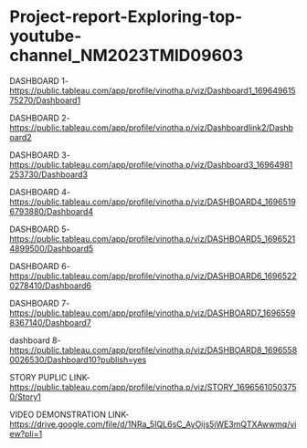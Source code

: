 # Project-report-Exploring-top-youtube-channel_NM2023TMID09603

DASHBOARD 1-https://public.tableau.com/app/profile/vinotha.p/viz/Dashboard1_16964961575270/Dashboard1


DASHBOARD 2-https://public.tableau.com/app/profile/vinotha.p/viz/Dashboardlink2/Dashboard2

DASHBOARD 3- https://public.tableau.com/app/profile/vinotha.p/viz/Dashboard3_16964981253730/Dashboard3

DASHBOARD 4-https://public.tableau.com/app/profile/vinotha.p/viz/DASHBOARD4_16965196793880/Dashboard4

DASHBOARD 5-https://public.tableau.com/app/profile/vinotha.p/viz/DASHBOARD5_16965214899500/Dashboard5

DASHBOARD 6-https://public.tableau.com/app/profile/vinotha.p/viz/DASHBOARD6_16965220278410/Dashboard6

DASHBOARD 7-https://public.tableau.com/app/profile/vinotha.p/viz/DASHBOARD7_16965598367140/Dashboard7

dashboard 8-https://public.tableau.com/app/profile/vinotha.p/viz/DASHBOARD8_16965580026530/Dashboard10?publish=yes

STORY PUPLIC LINK-https://public.tableau.com/app/profile/vinotha.p/viz/STORY_16965610503750/Story1

VIDEO DEMONSTRATION LINK-https://drive.google.com/file/d/1NRa_5IQL6sC_AyOijs5iWE3mQTXAwwmq/view?pli=1
